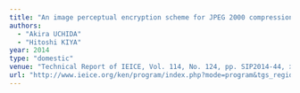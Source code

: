 ```yaml
---
title: "An image perceptual encryption scheme for JPEG 2000 compression"
authors:
  - "Akira UCHIDA"
  - "Hitoshi KIYA"
year: 2014
type: "domestic"
venue: "Technical Report of IEICE, Vol. 114, No. 124, pp. SIP2014-44, 北海道札幌市北区北8条西5丁目, 2014-07-10."
url: "http://www.ieice.org/ken/program/index.php?mode=program&tgs_regid=24e5f07c11755b5c0e734cd8322999fe40ff66787db6a089093df21165ac18f6&tgid=&layout=&lang=eng"
---
```

